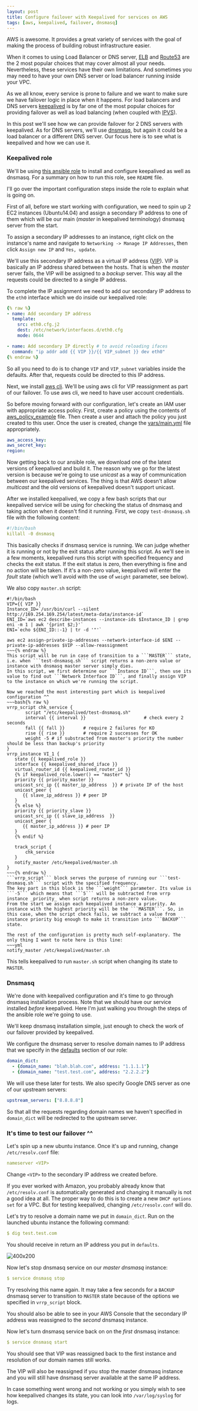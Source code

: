 ```yaml
---
layout: post
title: Configure failover with Keepalived for services on AWS
tags: [aws, keepalived, failover, dnsmasq]
---
```

AWS is awesome. It provides a great variety of services with the goal of making the process of building robust infrastructure easier.

When it comes to using Load Balancer or DNS server, [ELB](http://docs.aws.amazon.com/elasticloadbalancing/latest/userguide/what-is-load-balancing.html) and [Route53](http://docs.aws.amazon.com/Route53/latest/DeveloperGuide/Welcome.html) are the 2 most popular choices that may cover almost all your needs. Nevertheless, these services have their own limitations. And sometimes you may need to have your own DNS server or load balancer running inside your VPC.

As we all know, every service is prone to failure and we want to make sure we have failover logic in place when it happens.
For load balancers and DNS servers [keepalived](https://github.com/acassen/keepalived) is by far one of the most popular choices for providing failover as well as load balancing (when coupled with [IPVS](https://en.wikipedia.org/wiki/IP_Virtual_Server)).

In this post we'll see how we can provide failover for 2 DNS servers with keepalived.<!--break--> As for DNS servers, we'll use [dnsmasq](https://linux.die.net/man/8/dnsmasq), but again it could be a load balancer or a different DNS server. Our focus here is to see what is keepalived and how we can use it.

### Keepalived role

We'll be using [this ansible role](https://github.com/Artemmkin/keepalived-aws-ansible) to install and configure keepalived as well as dnsmasq. For a summary on how to run this role, see ```README``` file.

I'll go over the important configuration steps inside the role to explain what is going on.

First of all, before we start working with configuration, we need to spin up 2 EC2 instances (Ubuntu14.04) and assign a secondary IP address to one of them which will be our main (_master_ in keepalived terminology) dnsmasq server from the start.

To assign a secondary IP addresses to an instance, right click on the instance's name and navigate to ```Networking -> Manage IP Addresses```, then click ```Assign new IP``` and ```Yes, update```.

We'll use this secondary IP address as a virtual IP address ([VIP](http://www.webopedia.com/TERM/V/virtual_IP_address.html)). VIP is basically an IP address shared between the hosts. That is when the _master_ server fails, the VIP will be assigned to a _backup_ server. This way all the requests could be directed to a single IP address.

To complete the IP assignment we need to add our secondary IP address to the ```eth0``` interface which we do inside our keepalived role:
~~~yml
{% raw %}
- name: Add secondary IP address
  template:
    src: eth0.cfg.j2
    dest: /etc/network/interfaces.d/eth0.cfg
    mode: 0644

- name: Add secondary IP directly # to avoid reloading ifaces
  command: "ip addr add {{ VIP }}/{{ VIP_subnet }} dev eth0"
{% endraw %}
~~~
So all you need to do is to change ```VIP``` and ```VIP_subnet``` variables inside the defaults. After that, requests could be directed to this IP address.

Next, we install [aws cli](https://github.com/aws/aws-cli). We'll be using aws cli for VIP reassignment as part of our failover.
To use aws cli, we need to have user account credentials.

So before moving forward with our configuration, let's create an IAM user with appropriate access policy.
First, create a policy using the contents of [aws_policy_example](https://github.com/Artemmkin/keepalived-aws-ansible/blob/master/aws_policy_example) file. Then create a user and attach the policy you just created to this user. Once the user is created, change the [vars/main.yml](https://github.com/Artemmkin/keepalived-aws-ansible/blob/master/roles/keepalived/vars/main.yml) file appropriately.
~~~yml
aws_access_key:
aws_secret_key:
region:
~~~
Now getting back to our ansible role, we download one of the latest versions of keepalived and build it. The reason why we go for the latest version is because we're going to use _unicast_ as a way of communication between our keepalived services. The thing is that AWS doesn't allow _multicast_ and the old versions of keepalived doesn't support unicast.

After we installed keepalived, we copy a few bash scripts that our keepalived service will be using for checking the status of dnsmasq and taking action when it doesn't find it running.
First, we copy ```test-dnsmasq.sh``` file with the following content:
~~~yml
#!/bin/bash
killall -0 dnsmasq
~~~
This basically checks if dnsmasq service is running. We can judge whether it is running or not by the exit status after running this script. As we'll see in a few moments, keepalived runs this script with specified frequency and checks the exit status. If the exit status is zero, then everything is fine and no action will be taken. If it's a non-zero value, keepalived will enter the _fault_ state (which we'll avoid with the use of ```weight``` parameter, see below).

We also copy ```master.sh``` script:
~~~yml{% raw %}
#!/bin/bash
VIP={{ VIP }}
Instance_ID=`/usr/bin/curl --silent http://169.254.169.254/latest/meta-data/instance-id`
ENI_ID=`aws ec2 describe-instances --instance-ids $Instance_ID | grep eni -m 1 | awk '{print $2;}'`
ENI=`echo ${ENI_ID::-1} | tr -d '"'`

aws ec2 assign-private-ip-addresses --network-interface-id $ENI --private-ip-addresses $VIP --allow-reassignment
~~~{% endraw %}
This script will be run in case of transition to a ```MASTER``` state, i.e. when ```test-dnsmasq.sh``` script returns a non-zero value or instance with dnsmasq master server simply dies.
In this script, we first determine our ```Instance ID```, then use its value to find out ```Network Interface ID```, and finally assign VIP to the instance on which we're running the script.

Now we reached the most interesting part which is keepalived configuration ^^
~~~bash{% raw %}
vrrp_script chk_service {
       script "/etc/keepalived/test-dnsmasq.sh"
       interval {{ interval }}                      # check every 2 seconds
       fall {{ fall }}       # require 2 failures for KO
       rise {{ rise }}       # require 2 successes for OK
       weight -5 # if substracted from master's priority the number should be less than backup's priority
}
vrrp_instance VI_1 {
   state {{ keepalived_role }}
   interface {{ keepalived_shared_iface }}
   virtual_router_id {{ keepalived_router_id }}
   {% if keepalived_role.lower() == "master" %}
   priority {{ priority_master }}
   unicast_src_ip {{ master_ip_address  }} # private IP of the host
   unicast_peer {
      {{ slave_ip_address }} # peer IP
   }
   {% else %}
   priority {{ priority_slave }}
   unicast_src_ip {{ slave_ip_address  }}
   unicast_peer {
      {{ master_ip_address }} # peer IP
   }
   {% endif %}

   track_script {
       chk_service
   }
   notify_master /etc/keepalived/master.sh
}
~~~{% endraw %}
```vrrp_script``` block serves the purpose of running our ```test-dnsmasq.sh``` script with the specified frequency.
The key part in this block is the ```weight``` parameter. Its value is ```-5``` which means that ```5``` will be subtracted from vrrp instance _priority_ when script returns a non-zero value.
From the start we assign each keepalived instance a priority. An instance with the highest priority will be the ```MASTER```. So, in this case, when the script check fails, we subtract a value from instance priority big enough to make it transition into ```BACKUP``` state.

The rest of the configuration is pretty much self-explanatory. The only thing I want to note here is this line:
~~~yml
notify_master /etc/keepalived/master.sh
~~~
This tells keepalived to run ```master.sh``` script when changing its state to ```MASTER```.

### Dnsmasq
We're done with keepalived configuration and it's time to go through dnsmasq installation process. Note that we should have our service installed _before_ keepalived. Here I'm just walking you through the steps of the ansible role we're going to use.

We'll keep dnsmasq installation simple, just enough to check the work of our failover provided by keepalived.

We configure the dnsmasq server to resolve domain names to IP address that we specify in the [defaults](https://github.com/Artemmkin/keepalived-aws-ansible/blob/master/roles/keepalived/defaults/main.yml) section of our role:
~~~yml
domain_dict:
  - {domain_name: "blah.blah.com", address: "1.1.1.1"}
  - {domain_name: "test.test.com", address: "2.2.2.2"}
~~~
We will use these later for tests.
We also specify Google DNS server as one of our upstream servers:
~~~yml
upstream_servers: ["8.8.8.8"]
~~~
So that all the requests regarding domain names we haven't specified in ```domain_dict``` will be redirected to the upstream server.

### It's time to test our failover ^^

Let's spin up a new ubuntu instance. Once it's up and running, change ```/etc/resolv.conf``` file:
~~~yml
nameserver <VIP>
~~~
Change ```<VIP>``` to the secondary IP address we created before.

If you ever worked with Amazon, you probably already know that ```/etc/resolv.conf``` is automatically generated and changing it manually is not a good idea at all. The proper way to do this is to create a new ```DHCP options set``` for a VPC. But for testing keepalived, changing ```/etc/resolv.conf``` will do.

Let's try to resolve a domain name we put in ```domain_dict```. Run on the launched ubuntu instance the following command:
~~~yml
$ dig test.test.com
~~~
You should receive in return an IP address you put in ```defaults```.

![400x200](/public/img/keepalived/digtest.jpg)

Now let's stop dnsmasq service on our _master dnsmasq_ instance:
~~~yml
$ service dnsmasq stop
~~~
Try resolving this name again. It may take a few seconds for a ```BACKUP``` dnsmasq server to transition to ```MASTER``` state because of the options we specified in ```vrrp_script``` block.


You should also be able to see in your AWS Console that the secondary IP address was reassigned to the _second_ dnsmasq instance.

Now let's turn dnsmasq service back on on the _first_ dnsmasq instance:
~~~yml
$ service dnsmasq start
~~~
You should see that VIP was reassigned back to the first instance and resolution of our domain names still works.

The VIP will also be reassigned if you stop the master dnsmasq instance and you will still have dnsmasq server available at the same IP address.

In case something went wrong and not working or you simply wish to see how keepalived changes its state, you can look into ```/var/log/syslog``` for logs.
